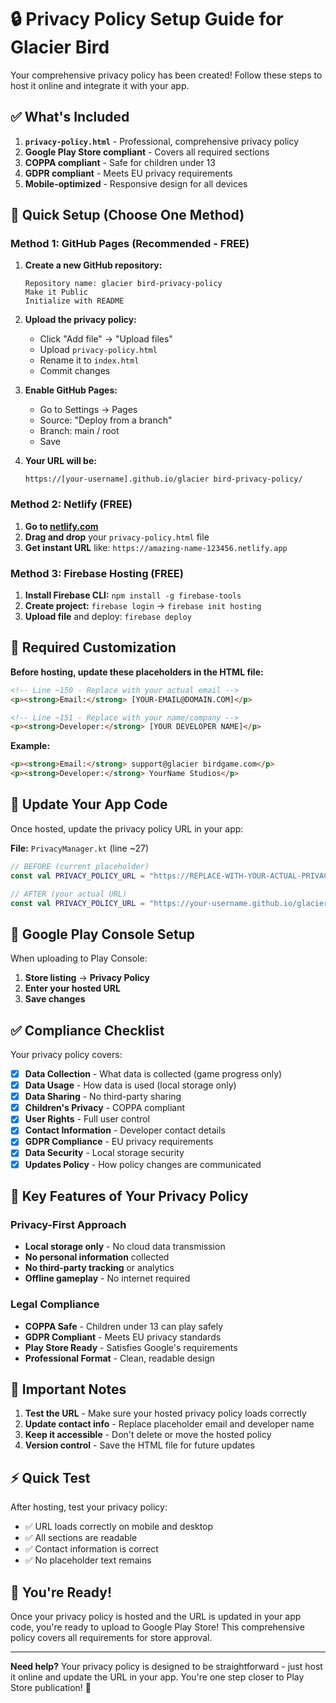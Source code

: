 # 🔒 Privacy Policy Setup Guide for Glacier Bird

Your comprehensive privacy policy has been created! Follow these steps to host it online and integrate it with your app.

## ✅ What's Included

1. **`privacy-policy.html`** - Professional, comprehensive privacy policy
2. **Google Play Store compliant** - Covers all required sections
3. **COPPA compliant** - Safe for children under 13
4. **GDPR compliant** - Meets EU privacy requirements
5. **Mobile-optimized** - Responsive design for all devices

## 🚀 Quick Setup (Choose One Method)

### Method 1: GitHub Pages (Recommended - FREE)

1. **Create a new GitHub repository:**
   ```
   Repository name: glacier bird-privacy-policy
   Make it Public
   Initialize with README
   ```

2. **Upload the privacy policy:**
   - Click "Add file" → "Upload files"
   - Upload `privacy-policy.html`
   - Rename it to `index.html` 
   - Commit changes

3. **Enable GitHub Pages:**
   - Go to Settings → Pages
   - Source: "Deploy from a branch"
   - Branch: main / root
   - Save

4. **Your URL will be:**
   ```
   https://[your-username].github.io/glacier bird-privacy-policy/
   ```

### Method 2: Netlify (FREE)

1. **Go to [netlify.com](https://netlify.com)**
2. **Drag and drop** your `privacy-policy.html` file
3. **Get instant URL** like: `https://amazing-name-123456.netlify.app`

### Method 3: Firebase Hosting (FREE)

1. **Install Firebase CLI:** `npm install -g firebase-tools`
2. **Create project:** `firebase login` → `firebase init hosting`
3. **Upload file** and deploy: `firebase deploy`

## 📝 Required Customization

**Before hosting, update these placeholders in the HTML file:**

```html
<!-- Line ~150 - Replace with your actual email -->
<p><strong>Email:</strong> [YOUR-EMAIL@DOMAIN.COM]</p>

<!-- Line ~151 - Replace with your name/company -->
<p><strong>Developer:</strong> [YOUR DEVELOPER NAME]</p>
```

**Example:**
```html
<p><strong>Email:</strong> support@glacier birdgame.com</p>
<p><strong>Developer:</strong> YourName Studios</p>
```

## 🔗 Update Your App Code

Once hosted, update the privacy policy URL in your app:

**File:** `PrivacyManager.kt` (line ~27)
```kotlin
// BEFORE (current placeholder)
const val PRIVACY_POLICY_URL = "https://REPLACE-WITH-YOUR-ACTUAL-PRIVACY-POLICY-URL.com/privacy-policy.html"

// AFTER (your actual URL)
const val PRIVACY_POLICY_URL = "https://your-username.github.io/glacier bird-privacy-policy/"
```

## 📱 Google Play Console Setup

When uploading to Play Console:

1. **Store listing** → **Privacy Policy**
2. **Enter your hosted URL**
3. **Save changes**

## ✅ Compliance Checklist

Your privacy policy covers:

- [x] **Data Collection** - What data is collected (game progress only)
- [x] **Data Usage** - How data is used (local storage only)
- [x] **Data Sharing** - No third-party sharing
- [x] **Children's Privacy** - COPPA compliant
- [x] **User Rights** - Full user control
- [x] **Contact Information** - Developer contact details
- [x] **GDPR Compliance** - EU privacy requirements
- [x] **Data Security** - Local storage security
- [x] **Updates Policy** - How policy changes are communicated

## 🎯 Key Features of Your Privacy Policy

### Privacy-First Approach
- **Local storage only** - No cloud data transmission
- **No personal information** collected
- **No third-party tracking** or analytics
- **Offline gameplay** - No internet required

### Legal Compliance
- **COPPA Safe** - Children under 13 can play safely
- **GDPR Compliant** - Meets EU privacy standards
- **Play Store Ready** - Satisfies Google's requirements
- **Professional Format** - Clean, readable design

## 🚨 Important Notes

1. **Test the URL** - Make sure your hosted privacy policy loads correctly
2. **Update contact info** - Replace placeholder email and developer name
3. **Keep it accessible** - Don't delete or move the hosted policy
4. **Version control** - Save the HTML file for future updates

## ⚡ Quick Test

After hosting, test your privacy policy:
- ✅ URL loads correctly on mobile and desktop
- ✅ All sections are readable
- ✅ Contact information is correct
- ✅ No placeholder text remains

## 🎉 You're Ready!

Once your privacy policy is hosted and the URL is updated in your app code, you're ready to upload to Google Play Store! This comprehensive policy covers all requirements for store approval.

---

**Need help?** Your privacy policy is designed to be straightforward - just host it online and update the URL in your app. You're one step closer to Play Store publication! 🚀
